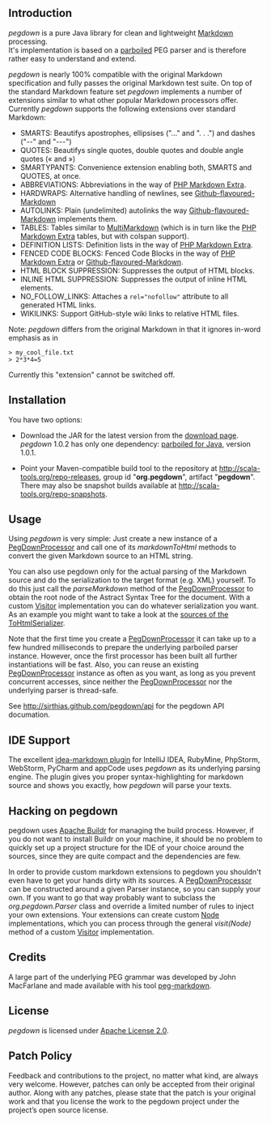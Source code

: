 Introduction
------------

_pegdown_ is a pure Java library for clean and lightweight [Markdown][] processing.  
It's implementation is based on a [parboiled][] PEG parser and is therefore rather easy to understand and extend.

_pegdown_ is nearly 100% compatible with the original Markdown specification and fully passes the original Markdown test suite.
On top of the standard Markdown feature set _pegdown_ implements a number of extensions similar to what other popular Markdown processors offer.  
Currently _pegdown_ supports the following extensions over standard Markdown:

* SMARTS: Beautifys apostrophes, ellipsises ("..." and ". . .") and dashes ("--" and "---")
* QUOTES: Beautifys single quotes, double quotes and double angle quotes (&laquo; and &raquo;)
* SMARTYPANTS: Convenience extension enabling both, SMARTS and QUOTES, at once.
* ABBREVIATIONS: Abbreviations in the way of [PHP Markdown Extra][].
* HARDWRAPS: Alternative handling of newlines, see [Github-flavoured-Markdown][]
* AUTOLINKS: Plain (undelimited) autolinks the way [Github-flavoured-Markdown][] implements them.
* TABLES: Tables similar to [MultiMarkdown][] (which is in turn like the [PHP Markdown Extra][] tables, but with colspan support).
* DEFINITION LISTS: Definition lists in the way of [PHP Markdown Extra][]. 
* FENCED CODE BLOCKS: Fenced Code Blocks in the way of [PHP Markdown Extra][] or [Github-flavoured-Markdown][].
* HTML BLOCK SUPPRESSION: Suppresses the output of HTML blocks.
* INLINE HTML SUPPRESSION: Suppresses the output of inline HTML elements.
* NO_FOLLOW_LINKS: Attaches a `rel="nofollow"` attribute to all generated HTML links.
* WIKILINKS: Support GitHub-style wiki links to relative HTML files.

Note: _pegdown_ differs from the original Markdown in that it ignores in-word emphasis as in

    > my_cool_file.txt
    > 2*3*4=5

Currently this "extension" cannot be switched off.


Installation
------------

You have two options:

* Download the JAR for the latest version from the [download page][].
  _pegdown_ 1.0.2 has only one dependency: [parboiled for Java][parboiled], version 1.0.1.
   
* Point your Maven-compatible build tool to the repository at <http://scala-tools.org/repo-releases>,
  group id "**org.pegdown**", artifact "**pegdown**".    
  There may also be snapshot builds available at <http://scala-tools.org/repo-snapshots>. 


Usage
-----

Using _pegdown_ is very simple: Just create a new instance of a [PegDownProcessor][] and call one of its
_markdownToHtml_ methods to convert the given Markdown source to an HTML string.

You can also use pegdown only for the actual parsing of the Markdown source and do the serialization to the
target format (e.g. XML) yourself. To do this just call the _parseMarkdown_ method of the [PegDownProcessor][] to obtain
the root node of the Astract Syntax Tree for the document.
With a custom [Visitor][] implementation you can do whatever serialization you want. As an example you might want to
take a look at the [sources of the ToHtmlSerializer](https://github.com/sirthias/pegdown/blob/develop/src/main/java/org/pegdown/ToHtmlSerializer.java).

Note that the first time you create a [PegDownProcessor][] it can take up to a few hundred milliseconds to prepare the
underlying parboiled parser instance. However, once the first processor has been built all further instantiations will
be fast. Also, you can reuse an existing [PegDownProcessor][] instance as often as you want, as long as you prevent
concurrent accesses, since neither the [PegDownProcessor][] nor the underlying parser is thread-safe.

See <http://sirthias.github.com/pegdown/api> for the pegdown API documation.


IDE Support
-----------

The excellent [idea-markdown plugin](https://github.com/nicoulaj/idea-markdown) for IntelliJ IDEA, RubyMine, PhpStorm,
WebStorm, PyCharm and appCode uses _pegdown_ as its underlying parsing engine.
The plugin gives you proper syntax-highlighting for markdown source and shows you exactly, how _pegdown_ will parse your
texts.


Hacking on pegdown
------------------

pegdown uses [Apache Buildr](http://buildr.apache.org) for managing the build process. However, if you do not want to
install Buildr on your machine, it should be no problem to quickly set up a project structure for the IDE of your choice
around the sources, since they are quite compact and the dependencies are few.

In order to provide custom markdown extensions to pegdown you shouldn't even have to get your hands dirty with its
sources. A [PegDownProcessor][] can be constructed around a given Parser instance, so you can supply your own.
If you want to go that way probably want to subclass the _org.pegdown.Parser_ class and override a limited
number of rules to inject your own extensions. Your extensions can create custom [Node](http://www.decodified.com/pegdown/api/org/pegdown/ast/Node.html)
implementations, which you can process through the general _visit(Node)_ method of a custom [Visitor][] implementation.


Credits
-------

A large part of the underlying PEG grammar was developed by John MacFarlane and made available with his
tool [peg-markdown](http://github.com/jgm/peg-markdown).   


License
-------

_pegdown_ is licensed under [Apache License 2.0](http://www.apache.org/licenses/LICENSE-2.0).


Patch Policy
------------

Feedback and contributions to the project, no matter what kind, are always very welcome.
However, patches can only be accepted from their original author.
Along with any patches, please state that the patch is your original work and that you license the work to the pegdown project under the project’s open source license.
  
   [Markdown]: http://daringfireball.net/projects/markdown/ "Main Markdown site"
   [parboiled]: http://www.parboiled.org
   [PHP Markdown Extra]: http://michelf.com/projects/php-markdown/extra/#html
   [Download Page]: http://github.com/sirthias/pegdown/downloads
   [PegDownProcessor]: http://sirthias.github.com/pegdown/api/org/pegdown/PegDownProcessor.html
   [Github-flavoured-Markdown]: http://github.github.com/github-flavored-markdown/
   [MultiMarkdown]: http://fletcherpenney.net/multimarkdown/users_guide/multimarkdown_syntax_guide/
   [Visitor]: http://www.decodified.com/pegdown/api/org/pegdown/ast/Visitor.html